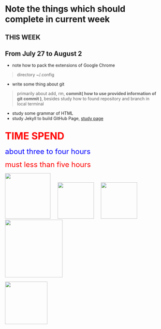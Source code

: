 # Note the things which should complete in current week #

## THIS WEEK ##
## From July 27 to August 2 ##

+ note how to pack the extensions of Google Chrome
> directory ~/.config

+ write some thing about git
> primarily about add, rm, **commit( how to use provided
> information of git commit )**, besides study how to found
> repository and branch in local terminal

+ study some grammar of HTML
+ study Jekyll to build GitHub Page, [study page](https://help.github.com/articles/using-jekyll-with-pages)

## <font size=+3 color=red>TIME SPEND</font> ##

<font size=+2 color=blue>about three to four hours</font>
<p></p>
<font size=+2 color=red>must less than five hours</font>

<p>
<img src="http://img.blog.163.com/photo/gGo3a2IDUu9u8DbeI0CC5A==/622059698532037610.jpg" width=150>
&nbsp;&nbsp;&nbsp;&nbsp;
<img src="http://www.priorityoneit.co.uk/wordpress/wp-content/uploads/2013/07/LinuxVersions.jpg" width=120>
&nbsp;&nbsp;&nbsp;&nbsp;
<img src="http://torquemag.io/wp-content/uploads/2013/08/gnu-gpl-logo.png" width=120>
&nbsp;&nbsp;&nbsp;&nbsp;
<img src="http://www.hiyoufu.com/wp-content/uploads/2014/05/github.jpg" width=190>
<p></p>
<img src="https://www.maths.nottingham.ac.uk/personal/pmxic1/images/tex-lion.png" width=140>
</p>
